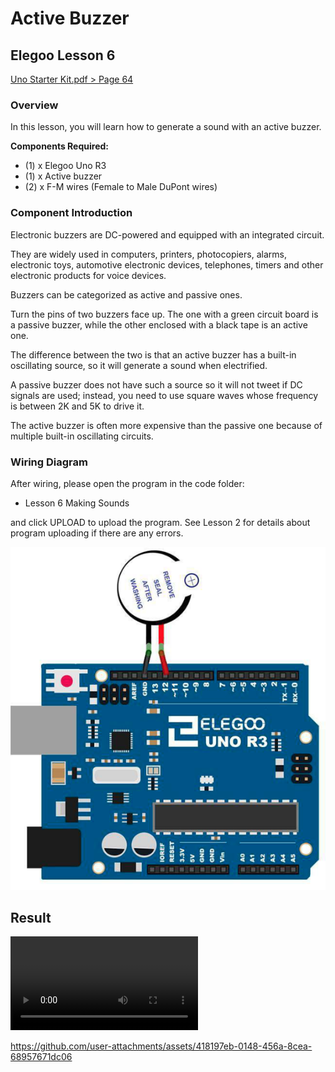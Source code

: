 # Active Buzzer

## Elegoo Lesson 6

[Uno Starter Kit.pdf > Page 64](../../docs/UNO%20Starter%20Kit.pdf)

### Overview

In this lesson, you will learn how to generate a sound with an active buzzer.

**Components Required:**

* (1) x Elegoo Uno R3
* (1) x Active buzzer
* (2) x F-M wires (Female to Male DuPont wires)

### Component Introduction

Electronic buzzers are DC-powered and equipped with an integrated circuit.

They are widely used in computers, printers, photocopiers, alarms, electronic toys, automotive electronic devices, telephones, timers and other electronic products for
voice devices.

Buzzers can be categorized as active and passive ones.

Turn the pins of two buzzers face up. The one with a green circuit board is a passive buzzer, while the other enclosed with a black tape is an active one.

The difference between the two is that an active buzzer has a built-in oscillating  source, so it will generate a sound when electrified.

A passive buzzer does not have such a source so it will not tweet if DC signals are used; instead, you need to use square waves whose frequency is between 2K and 5K to drive it.

The active buzzer is often more expensive than the passive one because of multiple built-in oscillating
circuits.

### Wiring Diagram

After wiring, please open the program in the code folder:

* Lesson 6 Making Sounds

and click UPLOAD to upload the program. See Lesson 2 for details about program uploading if there are any errors.

![active buzzer](active_buzzer.png)


## Result

![proof](active_buzzer.mp4)

https://github.com/user-attachments/assets/418197eb-0148-456a-8cea-68957671dc06
